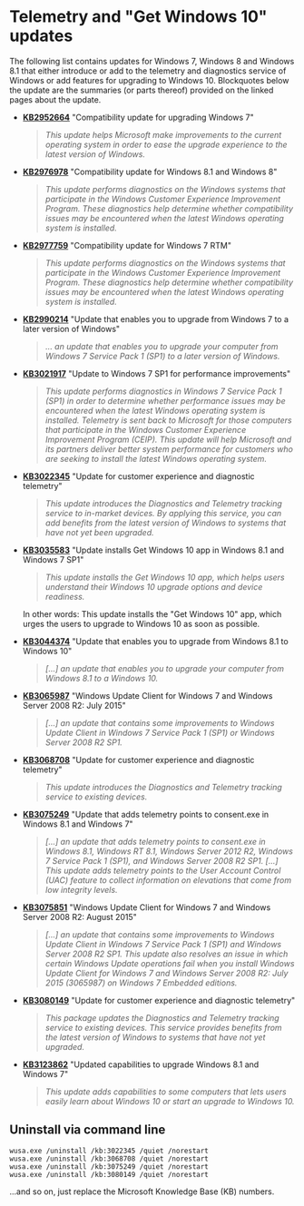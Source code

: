 # Telemetry and "Get Windows 10" updates

The following list contains updates for Windows 7, Windows 8 and Windows 8.1
that either introduce or add to the telemetry and diagnostics service of
Windows or add features for upgrading to Windows 10. Blockquotes below the
update are the summaries (or parts thereof) provided on the linked pages about
the update.

* **[KB2952664](https://support.microsoft.com/en-us/kb/2952664)**
  "Compatibility update for upgrading Windows 7"

    > _This update helps Microsoft make improvements to the current operating
      system in order to ease the upgrade experience to the latest version of
      Windows._

* **[KB2976978](https://support.microsoft.com/en-us/kb/2976978)**
  "Compatibility update for Windows 8.1 and Windows 8"

    > _This update performs diagnostics on the Windows systems that participate
      in the Windows Customer Experience Improvement Program. These diagnostics
      help determine whether compatibility issues may be encountered when the
      latest Windows operating system is installed._

* **[KB2977759](https://support.microsoft.com/en-us/kb/2977759)**
  "Compatibility update for Windows 7 RTM"

    > _This update performs diagnostics on the Windows systems that participate
      in the Windows Customer Experience Improvement Program. These diagnostics
      help determine whether compatibility issues may be encountered when the
      latest Windows operating system is installed._

* **[KB2990214](https://support.microsoft.com/en-us/kb/2990214)**
  "Update that enables you to upgrade from Windows 7 to a later version of Windows"

    > _... an update that enables you to upgrade your computer from Windows 7
      Service Pack 1 (SP1) to a later version of Windows._

* **[KB3021917](https://support.microsoft.com/en-us/kb/3021917)**
  "Update to Windows 7 SP1 for performance improvements"

    > _This update performs diagnostics in Windows 7 Service Pack 1 (SP1) in
      order to determine whether performance issues may be encountered when
      the latest Windows operating system is installed. Telemetry is sent back
      to Microsoft for those computers that participate in the Windows Customer
      Experience Improvement Program (CEIP). This update will help Microsoft
      and its partners deliver better system performance for customers who are
      seeking to install the latest Windows operating system._

* **[KB3022345](https://support.microsoft.com/en-us/kb/3022345)**
  "Update for customer experience and diagnostic telemetry"

    > _This update introduces the Diagnostics and Telemetry tracking service
      to in-market devices. By applying this service, you can add benefits
      from the latest version of Windows to systems that have not yet been
      upgraded._

* **[KB3035583](https://support.microsoft.com/en-us/kb/3035583)**
  "Update installs Get Windows 10 app in Windows 8.1 and Windows 7 SP1"

    > _This update installs the Get Windows 10 app, which helps users
       understand their Windows 10 upgrade options and device readiness._

  In other words: This update installs the "Get Windows 10" app, which urges
  the users to upgrade to Windows 10 as soon as possible.

* **[KB3044374](https://support.microsoft.com/en-us/kb/3044374)**
  "Update that enables you to upgrade from Windows 8.1 to Windows 10"

    > _[...] an update that enables you to upgrade your computer from
      Windows 8.1 to a Windows 10._

* **[KB3065987](https://support.microsoft.com/en-us/kb/3065987)**
  "Windows Update Client for Windows 7 and Windows Server 2008 R2: July 2015"

    > _[...] an update that contains some improvements to Windows Update
      Client in Windows 7 Service Pack 1 (SP1) or Windows Server 2008 R2 SP1._

* **[KB3068708](https://support.microsoft.com/en-us/kb/3068708)**
  "Update for customer experience and diagnostic telemetry"

    > _This update introduces the Diagnostics and Telemetry tracking service
      to existing devices._

* **[KB3075249](https://support.microsoft.com/en-us/kb/3075249)**
  "Update that adds telemetry points to consent.exe in Windows 8.1 and Windows 7"

    > _[...] an update that adds telemetry points to consent.exe in
      Windows 8.1, Windows RT 8.1, Windows Server 2012 R2, Windows 7 Service
      Pack 1 (SP1), and Windows Server 2008 R2 SP1. [...] This update adds
      telemetry points to the User Account Control (UAC) feature to collect
      information on elevations that come from low integrity levels._

* **[KB3075851](https://support.microsoft.com/en-us/kb/3075851)**
  "Windows Update Client for Windows 7 and Windows Server 2008 R2: August 2015"

    > _[...] an update that contains some improvements to Windows Update Client
     in Windows 7 Service Pack 1 (SP1) and Windows Server 2008 R2 SP1. This
     update also resolves an issue in which certain Windows Update operations
     fail when you install Windows Update Client for Windows 7 and Windows
     Server 2008 R2: July 2015 (3065987) on Windows 7 Embedded editions._

* **[KB3080149](https://support.microsoft.com/en-us/kb/3080149)**
  "Update for customer experience and diagnostic telemetry"

    > _This package updates the Diagnostics and Telemetry tracking service to
      existing devices. This service provides benefits from the latest version
      of Windows to systems that have not yet upgraded._

* **[KB3123862](https://support.microsoft.com/en-us/kb/3123862)**
  "Updated capabilities to upgrade Windows 8.1 and Windows 7"

    > _This update adds capabilities to some computers that lets users easily
      learn about Windows 10 or start an upgrade to Windows 10._


## Uninstall via command line

    wusa.exe /uninstall /kb:3022345 /quiet /norestart
    wusa.exe /uninstall /kb:3068708 /quiet /norestart
    wusa.exe /uninstall /kb:3075249 /quiet /norestart
    wusa.exe /uninstall /kb:3080149 /quiet /norestart

...and so on, just replace the Microsoft Knowledge Base (KB) numbers.

